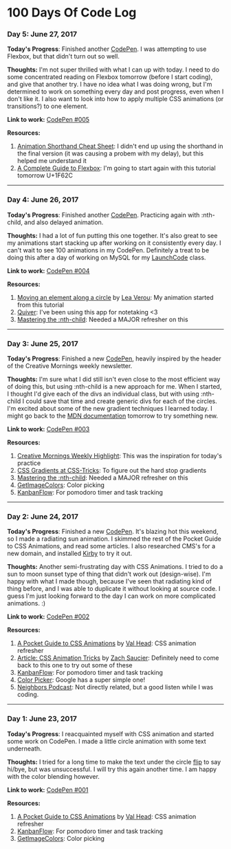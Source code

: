 # 100 Days Of Code Log

### Day 5: June 27, 2017

**Today's Progress**: Finished another [CodePen](https://codepen.io/tricialeach/pen/ZyvERv). I was attempting to use Flexbox, but that didn't turn out so well.

**Thoughts:** I'm not super thrilled with what I can up with today. I need to do some concentrated reading on Flexbox tomorrow (before I start coding), and give that another try. I have no idea what I was doing wrong, but I'm determined to work on something every day and post progress, even when I don't like it. I also want to look into how to apply multiple CSS animations (or transitions?) to one element.

**Link to work:** [CodePen #005](https://codepen.io/tricialeach/pen/ZyvERv)

**Resources:** 

1. [Animation Shorthand Cheat Sheet](https://codepen.io/tatimblin/pen/egBpwR): I didn't end up using the shorthand in the final version (it was causing a probem with my delay), but this helped me understand it
2. [A Complete Guide to Flexbox](https://css-tricks.com/snippets/css/a-guide-to-flexbox/): I'm going to start again with this tutorial tomorrow U+1F62C

- - - 

### Day 4: June 26, 2017

**Today's Progress**: Finished another [CodePen](https://codepen.io/tricialeach/pen/bRYBNO). Practicing again with :nth-child, and also delayed animation.

**Thoughts:** I had a lot of fun putting this one together. It's also great to see my animations start stacking up after working on it consistently every day. I can't wait to see 100 animations in my CodePen. Definitely a treat to be doing this after a day of working on MySQL for my [LaunchCode](https://www.launchcode.org/lc101) class.

**Link to work:** [CodePen #004](https://codepen.io/tricialeach/pen/bRYBNO)

**Resources:** 

1. [Moving an element along a circle](http://lea.verou.me/2012/02/moving-an-element-along-a-circle/) by [Lea Verou](http://lea.verou.me/): My animation started from this tutorial
2. [Quiver](http://happenapps.com/): I've been using this app for notetaking <3
3. [Mastering the :nth-child](http://nthmaster.com/): Needed a MAJOR refresher on this

- - - 

### Day 3: June 25, 2017

**Today's Progress**: Finished a new [CodePen](https://codepen.io/tricialeach/pen/mwBxJb), heavily inspired by the header of the Creative Mornings weekly newsletter.

**Thoughts:** I'm sure what I did still isn't even close to the most efficient way of doing this, but using :nth-child is a new approach for me. When I started, I thought I'd give each of the divs an individual class, but with using :nth-child I could save that time and create generic divs for each of the circles. I'm excited about some of the new gradient techniques I learned today. I might go back to the [MDN documentation](https://developer.mozilla.org/en-US/docs/Web/CSS/CSS_Images/Using_CSS_gradients) tomorrow to try something new.

**Link to work:** [CodePen #003](https://codepen.io/tricialeach/pen/mwBxJb)

**Resources:** 

1. [Creative Mornings Weekly Highlight](https://creativemornings.com/newsletter/weekly-highlight): This was the inspiration for today's practice
2. [CSS Gradients at CSS-Tricks](https://css-tricks.com/css3-gradients/): To figure out the hard stop gradients
3. [Mastering the :nth-child](http://nthmaster.com/): Needed a MAJOR refresher on this
4. [GetImageColors](https://www.getimagecolors.com): Color picking
5. [KanbanFlow](https://kanbanflow.com): For pomodoro timer and task tracking

- - - 

### Day 2: June 24, 2017

**Today's Progress**: Finished a new [CodePen](https://codepen.io/tricialeach/pen/mwBbBo). It's blazing hot this weekend, so I made a radiating sun animation. I skimmed the rest of the Pocket Guide to CSS Animations, and read some articles. I also researched CMS's for a new domain, and installed [Kirby](https://getkirby.com/) to try it out.

**Thoughts:** Another semi-frustrating day with CSS Animations. I tried to do a sun to moon sunset type of thing that didn't work out (design-wise). I'm happy with what I made though, because I've seen that radiating kind of thing before, and I was able to duplicate it without looking at source code. I guess I'm just looking forward to the day I can work on more complicated animations. :)

**Link to work:** [CodePen #002](https://codepen.io/tricialeach/pen/mwBbBo)

**Resources:** 
1. [A Pocket Guide to CSS Animations](https://www.amazon.com/Pocket-Guide-CSS-Animations-ebook/dp/B00GOFZ9K6) by [Val Head](http://valhead.com/): CSS animation refresher
2. [Article: CSS Animation Tricks](https://css-tricks.com/css-animation-tricks/) by [Zach Saucier](https://zachsaucier.com/): Definitely need to come back to this one to try out some of these
3. [KanbanFlow](https://kanbanflow.com): For pomodoro timer and task tracking
4. [Color Picker](https://www.google.com/search?q=color+picker): Google has a super simple one!
5. [Neighbors Podcast](http://neighborspodcast.com/season-3/): Not directly related, but a good listen while I was coding.

- - - 

### Day 1: June 23, 2017

**Today's Progress**: I reacquainted myself with CSS animation and started some work on CodePen. I made a little circle animation with some text underneath.

**Thoughts:** I tried for a long time to make the text under the circle [flip](https://davidwalsh.name/css-flip) to say hi/bye, but was unsuccessful. I will try this again another time. I am happy with the color blending however.

**Link to work:** [CodePen #001](https://codepen.io/tricialeach/pen/RgZegv)

**Resources:** 
1. [A Pocket Guide to CSS Animations](https://www.amazon.com/Pocket-Guide-CSS-Animations-ebook/dp/B00GOFZ9K6) by [Val Head](http://valhead.com/): CSS animation refresher
2. [KanbanFlow](https://kanbanflow.com): For pomodoro timer and task tracking
3. [GetImageColors](https://www.getimagecolors.com): Color picking
